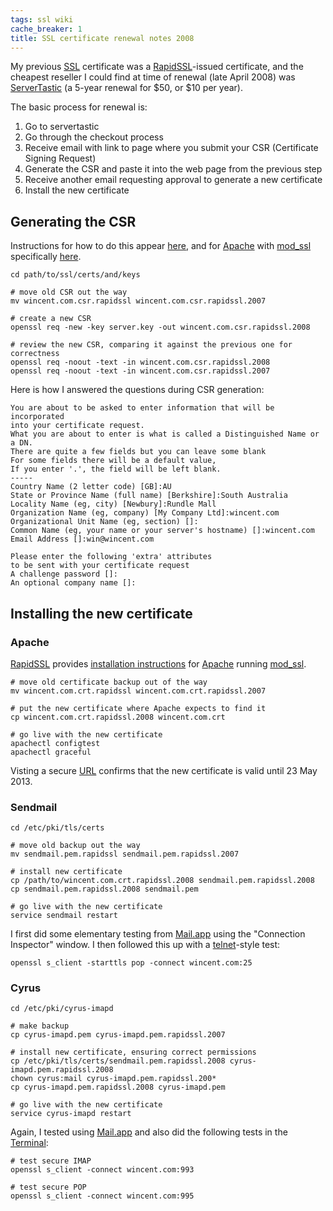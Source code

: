 ```yaml
---
tags: ssl wiki
cache_breaker: 1
title: SSL certificate renewal notes 2008
---
```


My previous [SSL](/wiki/SSL) certificate was a [RapidSSL](/wiki/RapidSSL)-issued certificate, and the cheapest reseller I could find at time of renewal (late April 2008) was [ServerTastic](http://www.servertastic.com/) (a 5-year renewal for $50, or $10 per year).

The basic process for renewal is:

1.  Go to servertastic
2.  Go through the checkout process
3.  Receive email with link to page where you submit your CSR (Certificate Signing Request)
4.  Generate the CSR and paste it into the web page from the previous step
5.  Receive another email requesting approval to generate a new certificate
6.  Install the new certificate

## Generating the CSR

Instructions for how to do this appear [here](http://www.rapidssl.com/freessl/freessl-csr.html), and for [Apache](/wiki/Apache) with [mod_ssl](/wiki/mod_ssl) specifically [here](http://www.rapidssl.com/resources/csr/apache_mod_ssl.htm).

    cd path/to/ssl/certs/and/keys

    # move old CSR out the way
    mv wincent.com.csr.rapidssl wincent.com.csr.rapidssl.2007

    # create a new CSR
    openssl req -new -key server.key -out wincent.com.csr.rapidssl.2008

    # review the new CSR, comparing it against the previous one for correctness
    openssl req -noout -text -in wincent.com.csr.rapidssl.2008
    openssl req -noout -text -in wincent.com.csr.rapidssl.2007

Here is how I answered the questions during CSR generation:

    You are about to be asked to enter information that will be incorporated
    into your certificate request.
    What you are about to enter is what is called a Distinguished Name or a DN.
    There are quite a few fields but you can leave some blank
    For some fields there will be a default value,
    If you enter '.', the field will be left blank.
    -----
    Country Name (2 letter code) [GB]:AU
    State or Province Name (full name) [Berkshire]:South Australia
    Locality Name (eg, city) [Newbury]:Rundle Mall
    Organization Name (eg, company) [My Company Ltd]:wincent.com
    Organizational Unit Name (eg, section) []:
    Common Name (eg, your name or your server's hostname) []:wincent.com
    Email Address []:win@wincent.com

    Please enter the following 'extra' attributes
    to be sent with your certificate request
    A challenge password []:
    An optional company name []:

## Installing the new certificate

### Apache

[RapidSSL](/wiki/RapidSSL) provides [installation instructions](http://www.rapidssl.com/ssl-certificate-support/install-ssl-certificate/apache_apache_ssl.htm) for [Apache](/wiki/Apache) running [mod_ssl](/wiki/mod_ssl).

    # move old certificate backup out of the way
    mv wincent.com.crt.rapidssl wincent.com.crt.rapidssl.2007

    # put the new certificate where Apache expects to find it
    cp wincent.com.crt.rapidssl.2008 wincent.com.crt

    # go live with the new certificate
    apachectl configtest
    apachectl graceful

Visting a secure [URL](/wiki/URL) confirms that the new certificate is valid until 23 May 2013.

### Sendmail

    cd /etc/pki/tls/certs

    # move old backup out the way
    mv sendmail.pem.rapidssl sendmail.pem.rapidssl.2007

    # install new certificate
    cp /path/to/wincent.com.crt.rapidssl.2008 sendmail.pem.rapidssl.2008
    cp sendmail.pem.rapidssl.2008 sendmail.pem

    # go live with the new certificate
    service sendmail restart

I first did some elementary testing from [Mail.app](/wiki/Mail.app) using the "Connection Inspector" window. I then followed this up with a [telnet](/wiki/telnet)-style test:

    openssl s_client -starttls pop -connect wincent.com:25

### Cyrus

    cd /etc/pki/cyrus-imapd

    # make backup
    cp cyrus-imapd.pem cyrus-imapd.pem.rapidssl.2007

    # install new certificate, ensuring correct permissions
    cp /etc/pki/tls/certs/sendmail.pem.rapidssl.2008 cyrus-imapd.pem.rapidssl.2008
    chown cyrus:mail cyrus-imapd.pem.rapidssl.200*
    cp cyrus-imapd.pem.rapidssl.2008 cyrus-imapd.pem

    # go live with the new certificate
    service cyrus-imapd restart

Again, I tested using [Mail.app](/wiki/Mail.app) and also did the following tests in the [Terminal](/wiki/Terminal):

    # test secure IMAP
    openssl s_client -connect wincent.com:993

    # test secure POP
    openssl s_client -connect wincent.com:995
